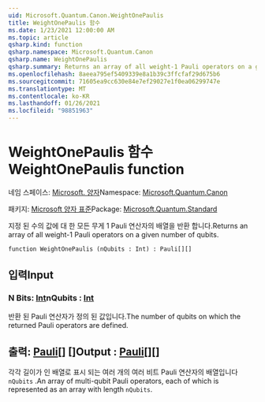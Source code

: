 ```yaml
---
uid: Microsoft.Quantum.Canon.WeightOnePaulis
title: WeightOnePaulis 함수
ms.date: 1/23/2021 12:00:00 AM
ms.topic: article
qsharp.kind: function
qsharp.namespace: Microsoft.Quantum.Canon
qsharp.name: WeightOnePaulis
qsharp.summary: Returns an array of all weight-1 Pauli operators on a given number of qubits.
ms.openlocfilehash: 8aeea795ef5409339e8a1b39c3ffcfaf29d675b6
ms.sourcegitcommit: 71605ea9cc630e84e7ef29027e1f0ea06299747e
ms.translationtype: MT
ms.contentlocale: ko-KR
ms.lasthandoff: 01/26/2021
ms.locfileid: "98851963"
---
```

# <a name="weightonepaulis-function"></a><span data-ttu-id="bdd8c-102">WeightOnePaulis 함수</span><span class="sxs-lookup"><span data-stu-id="bdd8c-102">WeightOnePaulis function</span></span>

<span data-ttu-id="bdd8c-103">네임 스페이스: [Microsoft. 양자](xref:Microsoft.Quantum.Canon)</span><span class="sxs-lookup"><span data-stu-id="bdd8c-103">Namespace: [Microsoft.Quantum.Canon](xref:Microsoft.Quantum.Canon)</span></span>

<span data-ttu-id="bdd8c-104">패키지: [Microsoft 양자 표준](https://nuget.org/packages/Microsoft.Quantum.Standard)</span><span class="sxs-lookup"><span data-stu-id="bdd8c-104">Package: [Microsoft.Quantum.Standard](https://nuget.org/packages/Microsoft.Quantum.Standard)</span></span>


<span data-ttu-id="bdd8c-105">지정 된 수의 값에 대 한 모든 무게 1 Pauli 연산자의 배열을 반환 합니다.</span><span class="sxs-lookup"><span data-stu-id="bdd8c-105">Returns an array of all weight-1 Pauli operators on a given number of qubits.</span></span>

```qsharp
function WeightOnePaulis (nQubits : Int) : Pauli[][]
```


## <a name="input"></a><span data-ttu-id="bdd8c-106">입력</span><span class="sxs-lookup"><span data-stu-id="bdd8c-106">Input</span></span>

### <a name="nqubits--int"></a><span data-ttu-id="bdd8c-107">N Bits: [Int](xref:microsoft.quantum.lang-ref.int)</span><span class="sxs-lookup"><span data-stu-id="bdd8c-107">nQubits : [Int](xref:microsoft.quantum.lang-ref.int)</span></span>

<span data-ttu-id="bdd8c-108">반환 된 Pauli 연산자가 정의 된 값입니다.</span><span class="sxs-lookup"><span data-stu-id="bdd8c-108">The number of qubits on which the returned Pauli operators are defined.</span></span>



## <a name="output--pauli"></a><span data-ttu-id="bdd8c-109">출력: [Pauli](xref:microsoft.quantum.lang-ref.pauli)[] []</span><span class="sxs-lookup"><span data-stu-id="bdd8c-109">Output : [Pauli](xref:microsoft.quantum.lang-ref.pauli)[][]</span></span>

<span data-ttu-id="bdd8c-110">각각 길이가 인 배열로 표시 되는 여러 개의 여러 비트 Pauli 연산자의 배열입니다 `nQubits` .</span><span class="sxs-lookup"><span data-stu-id="bdd8c-110">An array of multi-qubit Pauli operators, each of which is represented as an array with length `nQubits`.</span></span>